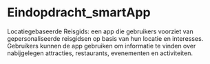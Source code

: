 # Eindopdracht_smartApp

Locatiegebaseerde Reisgids:  een app die gebruikers voorziet van gepersonaliseerde reisgidsen op basis van hun locatie en interesses. Gebruikers kunnen de app gebruiken om informatie te vinden over nabijgelegen attracties, restaurants, evenementen en activiteiten.

